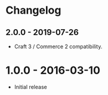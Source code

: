 # Changelog

## 2.0.0 - 2019-07-26

- Craft 3 / Commerce 2 compatibility.

# 1.0.0 - 2016-03-10

- Initial release